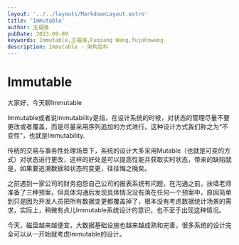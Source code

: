 ```yaml
---
layout: '../../layouts/MarkdownLayout.astro'
title: 'Immutable'
author: 王福强
pubDate: 2023-09-09
keywords: Immutable,王福强,Fuqiang Wang,fujohnwang
description: Immutable - 架构百科
---
```


# Immutable

大家好，今天聊Immutable

Immutable或者说Immutability是指，在设计系统的时候，对状态的管理尽量不要更改或者覆盖，而是尽量采用序列追加的方式进行，这种设计方式我们称之为“不变性”，也就是Immutability.

传统的交易与事务性处理场景下，系统的设计大多采用Mutable（也就是可变的方式）对状态进行更改，这样的好处是可以提高性能并获取实时状态，带来的缺陷就是，如果要追溯数据和状态的变更，往往悔之晚矣。

之前遇到一家公司的财务抱怨自己公司的报表系统有问题，在沟通之前，扶墙老师准备了三种预案，但具体沟通后发现具体情况没有落在任何一个预案中，原因简单到只是因为开发人员把所有数据变更都覆盖掉了，根本没有考虑数据统计场景的需求，实际上，稍微有点儿Immutable系统设计的意识，也不至于出现这种情况。

今天，磁盘越来越便宜，大数据基础设施也越来越成熟和完善，很多系统的设计完全可以从一开始就考虑Immutable的设计。


